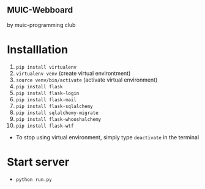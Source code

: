 ## MUIC-Webboard

by muic-programming club

# Installlation

1. `pip install virtualenv`
2. `virtualenv venv` (create virtual environtment)
3. `source venv/bin/activate` (activate virtual environment)
4. `pip install flask`
5. `pip install flask-login`
6. `pip install flask-mail`
7. `pip install flask-sqlalchemy`
8. `pip install sqlalchemy-migrate`
9. `pip install flask-whooshalchemy`
10. `pip install flask-wtf`

* To stop using virtual environment, simply type `deactivate` in the terminal

# Start server
* `python run.py` 
